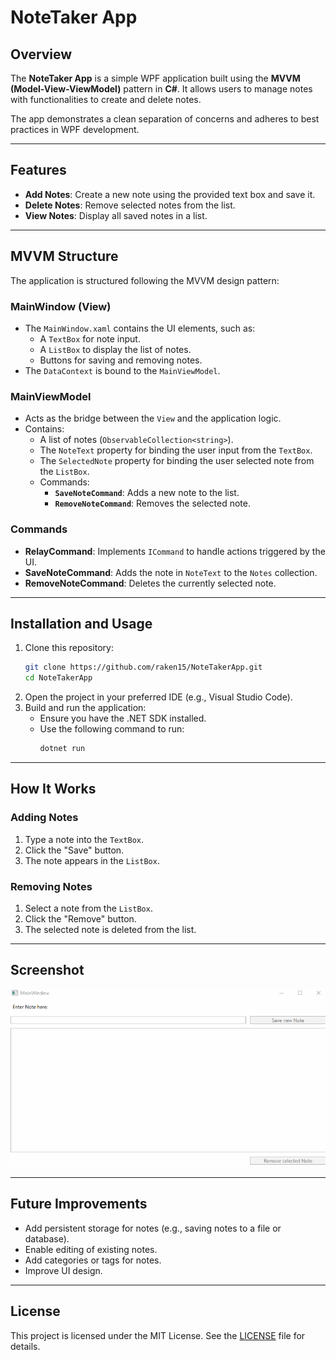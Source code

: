 # NoteTaker App

## Overview

The **NoteTaker App** is a simple WPF application built using the **MVVM (Model-View-ViewModel)** pattern in **C#**. It allows users to manage notes with functionalities to create and delete notes. 

The app demonstrates a clean separation of concerns and adheres to best practices in WPF development.

---

## Features

- **Add Notes**: Create a new note using the provided text box and save it.
- **Delete Notes**: Remove selected notes from the list.
- **View Notes**: Display all saved notes in a list.

---

## MVVM Structure

The application is structured following the MVVM design pattern:

### **MainWindow (View)**
- The `MainWindow.xaml` contains the UI elements, such as:
  - A `TextBox` for note input.
  - A `ListBox` to display the list of notes.
  - Buttons for saving and removing notes.
- The `DataContext` is bound to the `MainViewModel`.

### **MainViewModel**
- Acts as the bridge between the `View` and the application logic.
- Contains:
  - A list of notes (`ObservableCollection<string>`).
  - The `NoteText` property for binding the user input from the `TextBox`.
  - The `SelectedNote` property for binding the user selected note from the `ListBox`.
  - Commands:
    - **`SaveNoteCommand`**: Adds a new note to the list.
    - **`RemoveNoteCommand`**: Removes the selected note.

### **Commands**
- **RelayCommand**: Implements `ICommand` to handle actions triggered by the UI.
- **SaveNoteCommand**: Adds the note in `NoteText` to the `Notes` collection.
- **RemoveNoteCommand**: Deletes the currently selected note.

---

## Installation and Usage

1. Clone this repository:
   ```bash
   git clone https://github.com/raken15/NoteTakerApp.git
   cd NoteTakerApp
   ```
2. Open the project in your preferred IDE (e.g., Visual Studio Code).
3. Build and run the application:
    - Ensure you have the .NET SDK installed.
    - Use the following command to run: 
      ```bash
      dotnet run
      ```
---

## How It Works

### Adding Notes
1. Type a note into the `TextBox`.
2. Click the "Save" button.
3. The note appears in the `ListBox`.

### Removing Notes
1. Select a note from the `ListBox`.
2. Click the "Remove" button.
3. The selected note is deleted from the list.

---

## Screenshot

![NoteTaker App Showcase](Images/NoteTakerShowcase.gif)

---

## Future Improvements
- Add persistent storage for notes (e.g., saving notes to a file or database).
- Enable editing of existing notes.
- Add categories or tags for notes.
- Improve UI design.

---

## License

This project is licensed under the MIT License. See the [LICENSE](LICENSE) file for details.
